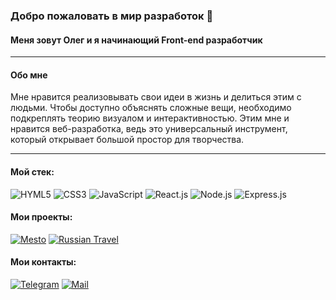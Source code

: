 ### Добро пожаловать в мир разработок 👋
#### Меня зовут Олег и я начинающий Front-end разработчик

---
#### Обо мне
Мне нравится реализовывать свои идеи в жизнь и делиться этим с людьми. Чтобы доступно объяснять сложные вещи, необходимо подкреплять теорию визуалом и интерактивностью. Этим мне и нравится веб-разработка, ведь это универсальный инструмент, который открывает большой простор для творчества.

---

#### Мой стек:
![HYML5](https://img.shields.io/badge/HTML5-E34F26?style=for-the-badge&logo=html5&logoColor=white) 
![CSS3](https://img.shields.io/badge/CSS3-1572B6?style=for-the-badge&logo=css3&logoColor=white)
![JavaScript](https://img.shields.io/badge/JavaScript-323330?style=for-the-badge&logo=javascript&logoColor=F7DF1E)
![React.js](https://img.shields.io/badge/React-20232A?style=for-the-badge&logo=react&logoColor=61DAFB)
![Node.js](https://img.shields.io/badge/Node.js-43853D?style=for-the-badge&logo=node.js&logoColor=white)
![Express.js](https://img.shields.io/badge/Express.js-404D59?style=for-the-badge)

#### Мои проекты:
[![Mesto](https://img.shields.io/badge/-Mesto-141130?style=for-the-badge)](https://github.com/orlov-oleg-developer/mesto)
[![Russian Travel](https://img.shields.io/badge/-Russian_Travel-141130?style=for-the-badge)](https://github.com/orlov-oleg-developer/russian-travel)

#### Мои контакты:
[![Telegram](https://img.shields.io/badge/Telegram-2CA5E0?style=for-the-badge&logo=telegram&logoColor=white)](https://t.me/orlov_development)
[![Mail](https://img.shields.io/badge/-eagle.217@mail.ru-141130?style=for-the-badge&logo=Gmail)](mailto:eagle.217@mail.ru)



<!-- <img align="left" alt="codeStaker's" src="https://github-readme-stats.vercel.app/api?username=orlov-oleg-developer&show_icons=true&hide_border=true"> -->

<!-- [![Top Langs](https://github-readme-stats.vercel.app/api/top-langs/?username=yurovdigital&layout=compact)](https://github.com/anuraghazra/github-readme-stats) -->
